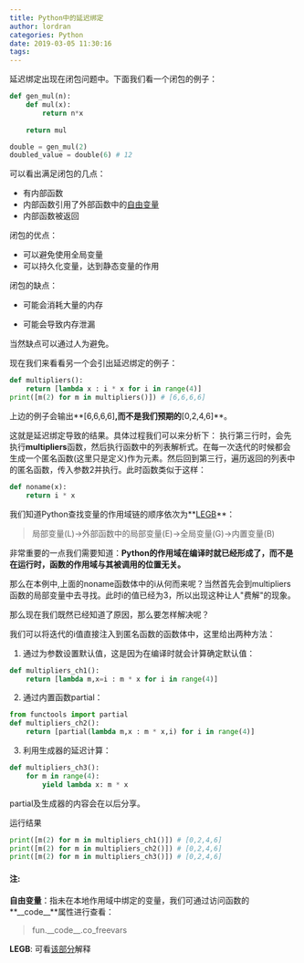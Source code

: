 ```yaml
---
title: Python中的延迟绑定
author: lordran
categories: Python
date: 2019-03-05 11:30:16
tags:
---
```

延迟绑定出现在闭包问题中。下面我们看一个闭包的例子：
```python
def gen_mul(n):
    def mul(x):
        return n*x
    
    return mul

double = gen_mul(2)
doubled_value = double(6) # 12
```
<!--more-->
可以看出满足闭包的几点：
- 有内部函数
- 内部函数引用了外部函数中的[自由变量](#注) 
- 内部函数被返回

闭包的优点：
- 可以避免使用全局变量 
- 可以持久化变量，达到静态变量的作用

闭包的缺点：
- 可能会消耗大量的内存

- 可能会导致内存泄漏

当然缺点可以通过人为避免。

现在我们来看看另一个会引出延迟绑定的例子：
```python
def multipliers():
    return [lambda x : i * x for i in range(4)]
print([m(2) for m in multipliers()]) # [6,6,6,6]
```
上边的例子会输出**[6,6,6,6]**,而不是我们预期的**[0,2,4,6]**。

这就是延迟绑定导致的结果。具体过程我们可以来分析下：
执行第三行时，会先执行**multipliers**函数，然后执行函数中的列表解析式。在每一次迭代的时候都会生成一个匿名函数(这里只是定义)作为元素。然后回到第三行，遍历返回的列表中的匿名函数，传入参数2并执行。此时函数类似于这样：
```python
def noname(x):
    return i * x
```
我们知道Python查找变量的作用域链的顺序依次为**[LEGB](#注)**：
> 局部变量(L)->外部函数中的局部变量(E)->全局变量(G)->内置变量(B)

非常重要的一点我们需要知道：**Python的作用域在编译时就已经形成了，而不是在运行时，函数的作用域与其被调用的位置无关。**

那么在本例中,上面的noname函数体中的i从何而来呢？当然首先会到multipliers函数的局部变量中去寻找。此时i的值已经为3，所以出现这种让人"费解"的现象。

那么现在我们既然已经知道了原因，那么要怎样解决呢？

我们可以将迭代的i值直接注入到匿名函数的函数体中，这里给出两种方法：
1. 通过为参数设置默认值，这是因为在编译时就会计算确定默认值：
```python
def multipliers_ch1():
    return [lambda m,x=i : m * x for i in range(4)]
```

2. 通过内置函数partial：
```python
from functools import partial
def multipliers_ch2():
    return [partial(lambda m,x : m * x,i) for i in range(4)]
```

3. 利用生成器的延迟计算：
```python
def multipliers_ch3():
    for m in range(4):
        yield lambda x: m * x
```
partial及生成器的内容会在以后分享。

运行结果
```python
print([m(2) for m in multipliers_ch1()]) # [0,2,4,6]
print([m(2) for m in multipliers_ch2()]) # [0,2,4,6]
print([m(2) for m in multipliers_ch3()]) # [0,2,4,6]
```
#### 注:
**自由变量**：指未在本地作用域中绑定的变量，我们可通过访问函数的**\_\_code\_\_**属性进行查看：
> fun.\_\_code\_\_.co_freevars

**LEGB**: 可看[该部分](https://stackoverflow.com/a/292502/4447404)解释